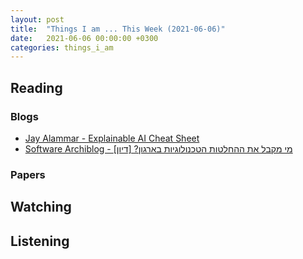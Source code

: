 ```yaml
---
layout: post
title:  "Things I am ... This Week (2021-06-06)"
date:   2021-06-06 00:00:00 +0300
categories: things_i_am
---
```


<!-- # Things I am ... This Week   -->

## Reading

### Blogs

- [Jay Alammar - Explainable AI Cheat Sheet][ja1]
- [Software Archiblog - מי מקבל את ההחלטות הטכנולוגיות בארגון? [דיון]][sa1]


### Papers


## Watching

## Listening

[ja1]:http://jalammar.github.io/explainable-ai/
[sa1]:https://softwarearchiblog.com/2021/04/technical-decisions-making.html